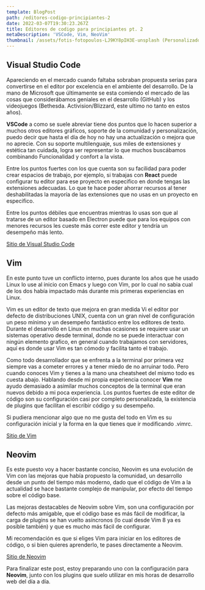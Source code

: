 ```yaml
---
template: BlogPost
path: /editores-codigo-principiantes-2
date: 2022-03-07T19:30:23.267Z
title: Editores de codigo para principiantes pt. 2
metaDescription: 'VSCode, Vim, NeoVim'
thumbnail: /assets/fotis-fotopoulos-LJ9KY8pIH3E-unsplash (Personalizado).jpg
---
```

<!--StartFragment-->

## **Visual Studio Code**

Apareciendo en el mercado cuando faltaba sobraban propuesta serias para convertirse en el editor por excelencia en el ambiente del desarrollo. De la mano de Microsoft que últimamente se esta comiendo el mercado de las cosas que considerábamos geniales en el desarrollo (GitHub) y los videojuegos (Bethesda. Activision/Blizzard, este ultimo no tanto en estos años).

**VSCode** a como se suele abreviar tiene dos puntos que lo hacen superior a muchos otros editores gráficos, soporte de la comunidad y personalización, puedo decir que hasta el día de hoy no hay una actualización o mejora que no aprecie. Con su soporte multilenguaje, sus miles de extensiones y estética tan cuidada, logra ser representar lo que muchos buscábamos combinando Funcionalidad y confort a la vista.

Entre los puntos fuertes con los que cuenta son su facilidad para poder crear espacios de trabajo, por ejemplo, si trabajas con **React** puede configurar tu editor para ese proyecto en especifico en donde tengas las extensiones adecuadas. Lo que te hace poder ahorrar recursos al tener deshabilitadas la mayoría de las extensiones que no usas en un proyecto en especifico.

Entre los puntos débiles que encuentras mientras lo usas son que al tratarse de un editor basado en Electron puede que para los equipos con menores recursos les cueste más correr este editor y tendría un desempeño más lento.

[Sitio de Visual Studio Code](https://code.visualstudio.com/)

## **Vim**

En este punto tuve un conflicto interno, pues durante los años que he usado Linux lo use al inicio con Emacs y luego con Vim, por lo cual no sabia cual de los dos había impactado más durante mis primeras experiencias en Linux.

Vim es un editor de texto que mejora en gran medida Vi el editor por defecto de distribuciones UNIX, cuenta con un gran nivel de configuración un peso mínimo y un desempeño fantástico entre los editores de texto. Durante el desarrollo en Linux en muchas ocasiones se requiere usar un sistemas operativo desde terminal, donde no se puede interactuar con ningún elemento grafico, en general cuando trabajamos con servidores, aquí es donde usar Vim es tan cómodo y facilita tanto el trabajo.

Como todo desarrollador que se enfrenta a la terminal por primera vez siempre vas a cometer errores y a tener miedo de no arruinar todo. Pero cuando conoces Vim y tienes a la mano una cheatsheet del mismo todo es cuesta abajo. Hablando desde mi propia experiencia conocer **Vim** me ayudo demasiado a asimilar muchos conceptos de la terminal que eran nuevos debido a mi poca experiencia. Los puntos fuertes de este editor de código son su configuración casi por completo personalizada, la existencia de plugins que facilitan el escribir código y su desempeño.

Si pudiera mencionar algo que no me gusta del todo en Vim es su configuración inicial y la forma en la que tienes que ir modificando .vimrc.

[Sitio de Vim](https://www.vim.org/)

## **Neovim**

Es este puesto voy a hacer bastante conciso, Neovim es una evolución de Vim con las mejoras que había propuesto la comunidad, un desarrollo desde un punto del tiempo más moderno, dado que el código de Vim a la actualidad se hace bastante complejo de manipular, por efecto del tiempo sobre el código base.

Las mejoras destacables de Neovim sobre Vim, son una configuración por defecto más amigable, que el código base es más fácil de modificar, la carga de plugins se han vuelto asíncronos (lo cual desde Vim 8 ya es posible también) y que es mucho más fácil de configurar.

Mi recomendación es que si eliges Vim para iniciar en los editores de código, o si bien quieres aprenderlo, te pases directamente a Neovim.

[Sitio de Neovim](https://neovim.io/)

Para finalizar este post, estoy preparando uno con la configuración para **Neovim**, junto con los plugins que suelo utilizar en mis horas de desarrollo web del día a día.
